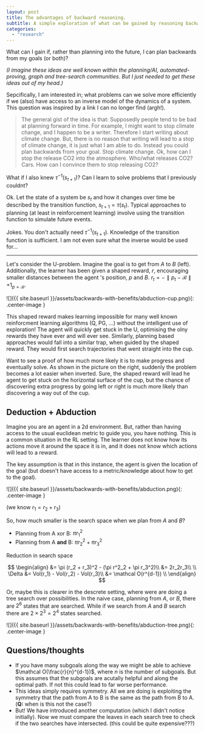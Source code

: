 ```yaml
---
layout: post
title: The advantages of backward reasoning.
subtitle: A simple exploration of what can be gained by reasoning backwards from your goal.
categories: 
  - "research"
---
```


What can I gain if, rather than planning into the future, I can plan backwards from my goals (or both)?

_(I imagine these ideas are well known within the planning/AI, automated-proving, graph and tree-search communities. But I just needed to get these ideas out of my head.)_

Sepcifically, I am interested in; what problems can we solve more efficiently if we (also) have access to an inverse model of the dynamics of a system. This question was inspired by a link I can no longer find (argh!).

> The general gist of the idea is that: Supposedly people tend to be bad at planning forward in time. For example, I might want to stop climate change, and I happen to be a writer. Therefore I start writing about climate change. But, there is no reason that writing will lead to a stop of climate change, it is just what I am able to do. Instead you could plan backwards from your goal. Stop climate change. Ok, how can I stop the release CO2 into the atmosphere. Who/what releases CO2? Cars. How can I convince them to stop releasing CO2?

<side>What if I also knew $\tau^{-1}(s_{t+1})$? Can I learn to solve problems that I previously couldnt?</side>

Ok. Let the state of a system be $s_t$ and how it changes over time be described by the transition function, $s_{t+1} = \tau(s_t)$. Typical approaches to planning (at least in reinforcement learning) involve using the transition function to simulate future events.

<side>Jokes. You don't actually need $\tau^{-1}(s_{t+1})$. Knowledge of the transition function is sufficient. I am not even sure what the inverse would be used for...</side>
***

Let's consider the U-problem. Imagine the goal is to get from $A$ to $B$ (left). Additionally, the learner has been given a shaped reward, $r$, encouraging smaller distances between the agent 's position, $p$ and $B$. $r_t = -\parallel p_t - \mathcal B \parallel + 1_{p=\mathcal B}$.

![]({{ site.baseurl }}/assets/backwards-with-benefits/abduction-cup.png){: .center-image }

This shaped reward makes learning impossible for many well known reinforcment learning algorithms (Q, PG, ...) without the intelligent use of exploration! The agent will quickly get stuck in the U, optimising the olny rewards they have ever and will ever see. Similarly, planning based approaches would fall into a similar trap, when guided by the shaped reward. They would first search trajectories that went straight into the cup.

<side>Want to see a proof of how much more likely it is to make progress and eventually solve.</side>
As shown in the picture on the right, suddenly the problem becomes a lot easier when inverted. Sure, the shaped reward will lead he agent to get stuck on the horizontal surface of the cup, but the chance of discovering extra progress by going left or right is much more likely than discovering a way out of the cup.

## Deduction + Abduction

Imagine you are an agent in a 2d environment. But, rather than having access to the usual euclidean metric to guide you, you have nothing. This is a common situation in the RL setting. The learner does not know how its actions move it around the space it is in, and it does not know which actions will lead to a reward.

<side>The key assumption is that in this instance, the agent is given the location of the goal (but doesn't have access to a metric/knowledge about how to get to the goal).</side>


![]({{ site.baseurl }}/assets/backwards-with-benefits/abduction.png){: .center-image }

(we know $r_1 = r_2 + r_3$)

So, how much smaller is the search space when we plan from $A$ and $B$?

- Planning from A xor B: $\pi r_1^2$
- Planning from A __and__ B: $\pi r_2^2 + \pi r_3^2$

Reduction in search space

$$
\begin{align}
&= \pi (r_2 + r_3)^2 - (\pi r^2_2 + \pi r_3^2)\\
&= 2r_2r_3\\
\\
\Delta &= Vol(r_1) - Vol(r_2) - Vol(r_3)\\
&= \mathcal O(r^{d-1}) \\
\end{align}
$$


Or, maybe this is clearer in the descrete setting, where were are doing a tree search over possibilities. In the naive case, planning from $A$, or $B$, there are $2^6$ states that are searched. While if we search from $A$ and $B$ search there are $2\times 2^3=2^4$ states searched.

![]({{ site.baseurl }}/assets/backwards-with-benefits/abduction-tree.png){: .center-image }

## Questions/thoughts

- If you have many subgoals along the way we might be able to achieve $\mathcal O(\frac{r}{n}^{d-1})$, where $n$ is the number of subgoals. But this assumes that the subgoals are acutally helpful and along the optimal path. If not this could lead to far worse performance.
- This ideas simply requires symmetry. All we are doing is exploiting the symmetry that the path from A to B is the same as the path from B to A. (__Q:__ when is this not the case?)
- But! We have introduced another computation (which I didn't notice initially). Now we must compare the leaves in each search tree to check if the two searches have intersected. (this could be quite expensive???)
